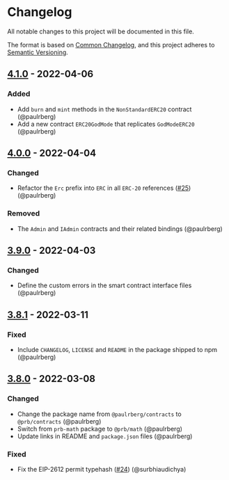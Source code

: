 # Changelog

All notable changes to this project will be documented in this file.

The format is based on [Common Changelog](https://common-changelog.org/), and this project adheres to [Semantic Versioning](https://semver.org/spec/v2.0.0.html).

## [4.1.0] - 2022-04-06

### Added

- Add `burn` and `mint` methods in the `NonStandardERC20` contract (@paulrberg)
- Add a new contract `ERC20GodMode` that replicates `GodModeERC20` (@paulrberg)

## [4.0.0] - 2022-04-04

### Changed

- Refactor the `Erc` prefix into `ERC` in all `ERC-20` references ([#25](https://github.com/paulrberg/prb-contracts/issues/25)) (@paulrberg)

### Removed

- The `Admin` and `IAdmin` contracts and their related bindings (@paulrberg)

## [3.9.0] - 2022-04-03

### Changed

- Define the custom errors in the smart contract interface files (@paulrberg)

## [3.8.1] - 2022-03-11

### Fixed

- Include `CHANGELOG`, `LICENSE` and `README` in the package shipped to npm (@paulrberg)

## [3.8.0] - 2022-03-08

### Changed

- Change the package name from `@paulrberg/contracts` to `@prb/contracts` (@paulrberg)
- Switch from `prb-math` package to `@prb/math` (@paulrberg)
- Update links in README and `package.json` files (@paulrberg)

### Fixed

- Fix the EIP-2612 permit typehash ([#24](https://github.com/paulrberg/prb-contracts/pull/24)) (@surbhiaudichya)

[4.1.0]: https://github.com/paulrberg/prb-contracts/compare/v4.0.0...v4.1.0
[4.0.0]: https://github.com/paulrberg/prb-contracts/compare/v3.9.0...v4.0.0
[3.9.0]: https://github.com/paulrberg/prb-contracts/compare/v3.8.1...v3.9.0
[3.8.1]: https://github.com/paulrberg/prb-contracts/compare/v3.8.0...v3.8.1
[3.8.0]: https://github.com/paulrberg/prb-contracts/releases/tag/v3.8.0
